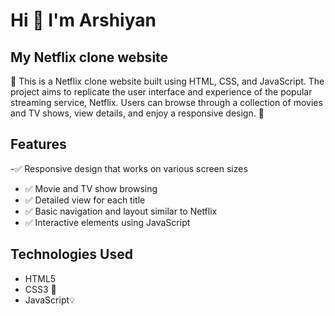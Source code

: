 # Hi 👋 I'm Arshiyan 

## My Netflix clone website 

🚀 This is a Netflix clone website built using HTML, CSS, and JavaScript. The project aims to replicate the user interface and experience of the popular streaming service, Netflix. Users can browse through a collection of movies and TV shows, view details, and enjoy a responsive design. 🚀



## Features

-✅ Responsive design that works on various screen sizes
- ✅ Movie and TV show browsing
- ✅ Detailed view for each title
- ✅ Basic navigation and layout similar to Netflix
- ✅ Interactive elements using JavaScript

## Technologies Used

- HTML5
- CSS3 🎨
- JavaScript💡

